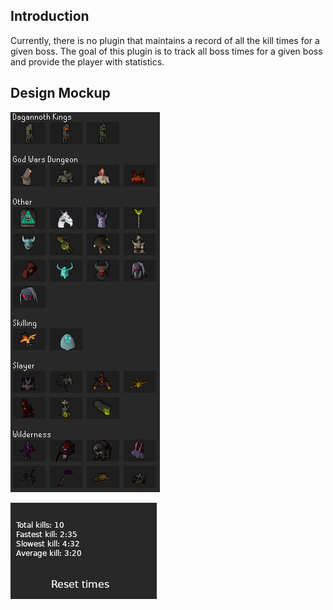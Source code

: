 ## Introduction
Currently, there is no plugin that maintains a record of all the kill times for a given boss. The goal of this plugin is to track all boss times for a given boss and provide the player with statistics.

## Design Mockup
![](images/boss-selection.png)

![](images/boss-stats.png)


